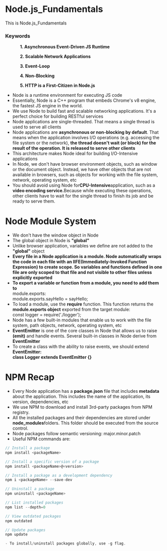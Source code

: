 # Node.js_Fundamentals

This is Node.js_Fundamentals

### Keywords

<ul>
    <ol><b>1. Asynchronous Event-Driven JS Runtime</b></ol>
    <ol>
        <b>2. Scalable Network Applications</b>
    </ol>
    <ol>
        <b>3. Event-Loop</b>
    </ol>
    <ol>
        <b>4. Non-Blocking</b>
    </ol>
    <ol>
        <b>5. HTTP is a First-Citizen in Node.js</b>
    </ol>
</ul>

<ul>
    <li>Node is a runtime environment for executing JS code</li>
    <li>Essentially, Node is a C++ program that embeds Chrome's v8 engine, the fastest JS engine in the world.</li>
    <li>We use Node to build fast and scalable networking applications. It's a perfect choice for building RESTful services</li>
    <li>Node applications are single-threaded. That means a single thread is used to serve all clients</li>
    <li>Node applications are <b>asynchronous or non-blocking by default</b>. That means when the application involves I/O operations (e.g. accessing the file system or the network), <b>the thread doesn't wait (or block) for the result of the operation. It is released to serve other clients</b></li>
    <li>This architecture makes Node ideal for building I/O-Intensive applications</li>
    <li>In Node, we don't have browser environment objects, such as window or the document object. Instead, we have other objects that are not available in browsers, such as objects for working with the file system, network, operating system, etc</li>
    <li>You should avoid using Node for<b>CPU-Intensive</b>application, such as a <b>video encoding service.</b>Because while executing these operations, other clients have to wait for the single thread to finish its job and be ready to serve them.</li>
</ul>

# Node Module System

<ul>
    <li>We don't have the window object in Node</li>
    <li>The global object in Node is <b>"global"</b></li>
    <li>Unlike browser application, variables we define are not added to the <b>"global"</b> object</li>
    <li><b>Every file in a Node application is a module. Node automatically wraps the code in each file with an IIFE(Immediately-Invoked Function Expression) to create scope. So variables and functions defined in one file are only scoped to that file and not visible to other files unless explicitly exported</b></li>
    <li><b>To export a variable or function from a module, you need to add them to </b>
    <br>module.exports:
    <br>module.exports.sayHello = sayHello;
    </li>
    <li>To load a module, use the <b>require</b> function. This function returns the <b>module.exports object</b> exported from the target module:
    <br>
    const logger = require('./logger');
    </li>
    <li>Node has a few built-in modules that enable us to work with the file system, path objects, network, operating system, etc</li>
    <li><b>EventEmitter</b> is one of the core classes in Node that allows us to raise <b>(emit)</b> and handle events. Several built-in classes in Node derive from <b>EventEmitter</b></li>
    <li>To create a class with the ability to raise events, we should extend <b><br>EventEmitter: <br> class Logger extends EventEmitter {}</b></li>
</ul>

# NPM Recap

<ul>
<li>Every Node application has a <b>package.json</b> file that includes <b>metadata</b> about the application. This includes the name of the application, its version, dependencies, etc</li>
<li>We use NPM to download and install 3rd-party packages from NPM registry.</li>
<li>All the installed packages and their dependencies are stored under <b>node_modules</b>folders. This folder should be executed from the source control.</li> 
<li>Node packages follow semantic versioning: major.minor.patch</li>
<li>Useful NPM commands are:</li>
</ul>

```javascript
// Install a package
npm install <packageName>

// Install a specific version of a package
npm install <packageName>@<version>

// Install a package as a development dependency
npm i <packageName> --save-dev

// Uninstall a package
npm uninstall <packageName>

// List installed packages
npm list --depth=0

// View outdated packages
npm outdated

// Update packages
npm update

- To install/uninstall packages globally, use -g flag.
```

